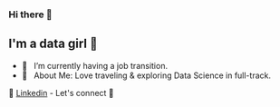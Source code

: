 ### Hi there 👋

## I'm a data girl 👧

- 🌱  &nbsp; I’m currently having a job transition. 
- 💜  &nbsp; About Me: Love traveling & exploring Data Science in full-track. 

👔 [Linkedin][Linkedin] - Let's connect 🤝
 
[Linkedin]: https://www.linkedin.com/in/xinyue-liu-237641169/
